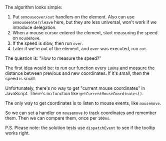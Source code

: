 
The algorithm looks simple:
1. Put `onmouseover/out` handlers on the element. Also can use `onmouseenter/leave` here, but they are less universal, won't work if we introduce delegation.
2. When a mouse cursor entered the element, start measuring the speed on `mousemove`.
3. If the speed is slow, then run `over`.
4. Later if we're out of the element, and `over` was executed, run `out`.

The question is: "How to measure the speed?"

The first idea would be: to run our function every `100ms` and measure the distance between previous and new coordinates. If it's small, then the speed is small.

Unfortunately, there's no way to get "current mouse coordinates" in JavaScript. There's no function like `getCurrentMouseCoordinates()`.

The only way to get coordinates is to listen to mouse events, like `mousemove`.

So we can set a handler on `mousemove` to track coordinates and remember them. Then we can compare them, once per `100ms`.

P.S. Please note: the solution tests use `dispatchEvent` to see if the tooltip works right.
